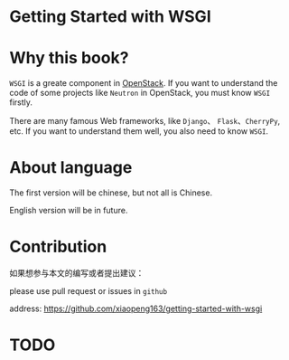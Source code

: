 Getting Started with WSGI
=========================

# Why this book?

`WSGI` is a greate component in [OpenStack](https://www.openstack.org/). If you want to understand the code of some projects like `Neutron` in OpenStack, you must know
`WSGI` firstly.

There are many famous Web frameworks, like `Django`、 `Flask`、`CherryPy`, etc. If you want to understand them well, you also need to know `WSGI`.

# About language

The first version will be chinese, but not all is Chinese.

English version will be in future.

# Contribution

如果想参与本文的编写或者提出建议：

please use pull request or issues in `github`

address: https://github.com/xiaopeng163/getting-started-with-wsgi

# TODO

